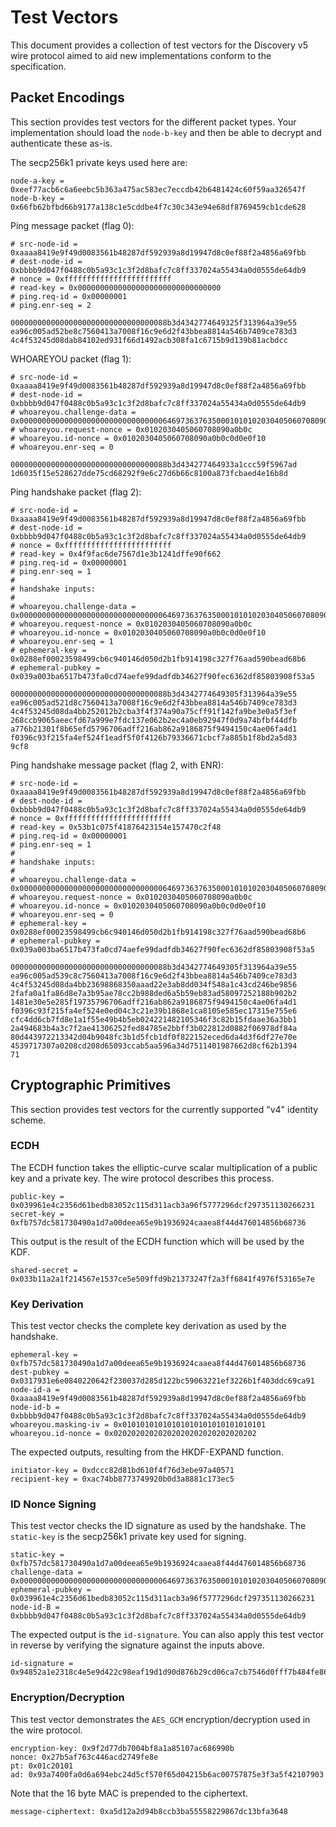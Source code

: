 # Test Vectors

This document provides a collection of test vectors for the Discovery v5 wire protocol
aimed to aid new implementations conform to the specification.

## Packet Encodings

This section provides test vectors for the different packet types. Your implementation
should load the `node-b-key` and then be able to decrypt and authenticate these as-is.

The secp256k1 private keys used here are:

    node-a-key = 0xeef77acb6c6a6eebc5b363a475ac583ec7eccdb42b6481424c60f59aa326547f
    node-b-key = 0x66fb62bfbd66b9177a138c1e5cddbe4f7c30c343e94e68df8769459cb1cde628

Ping message packet (flag 0):

    # src-node-id = 0xaaaa8419e9f49d0083561b48287df592939a8d19947d8c0ef88f2a4856a69fbb
    # dest-node-id = 0xbbbb9d047f0488c0b5a93c1c3f2d8bafc7c8ff337024a55434a0d0555de64db9
    # nonce = 0xffffffffffffffffffffffff
    # read-key = 0x00000000000000000000000000000000
    # ping.req-id = 0x00000001
    # ping.enr-seq = 2

    00000000000000000000000000000000088b3d4342774649325f313964a39e55
    ea96c005ad52be8c7560413a7008f16c9e6d2f43bbea8814a546b7409ce783d3
    4c4f53245d08dab84102ed931f66d1492acb308fa1c6715b9d139b81acbdcc

WHOAREYOU packet (flag 1):

    # src-node-id = 0xaaaa8419e9f49d0083561b48287df592939a8d19947d8c0ef88f2a4856a69fbb
    # dest-node-id = 0xbbbb9d047f0488c0b5a93c1c3f2d8bafc7c8ff337024a55434a0d0555de64db9
    # whoareyou.challenge-data = 0x000000000000000000000000000000006469736376350001010102030405060708090a0b0c00180102030405060708090a0b0c0d0e0f100000000000000000
    # whoareyou.request-nonce = 0x0102030405060708090a0b0c
    # whoareyou.id-nonce = 0x0102030405060708090a0b0c0d0e0f10
    # whoareyou.enr-seq = 0

    00000000000000000000000000000000088b3d434277464933a1ccc59f5967ad
    1d6035f15e528627dde75cd68292f9e6c27d6b66c8100a873fcbaed4e16b8d

Ping handshake packet (flag 2):

    # src-node-id = 0xaaaa8419e9f49d0083561b48287df592939a8d19947d8c0ef88f2a4856a69fbb
    # dest-node-id = 0xbbbb9d047f0488c0b5a93c1c3f2d8bafc7c8ff337024a55434a0d0555de64db9
    # nonce = 0xffffffffffffffffffffffff
    # read-key = 0x4f9fac6de7567d1e3b1241dffe90f662
    # ping.req-id = 0x00000001
    # ping.enr-seq = 1
    #
    # handshake inputs:
    #
    # whoareyou.challenge-data = 0x000000000000000000000000000000006469736376350001010102030405060708090a0b0c00180102030405060708090a0b0c0d0e0f100000000000000001
    # whoareyou.request-nonce = 0x0102030405060708090a0b0c
    # whoareyou.id-nonce = 0x0102030405060708090a0b0c0d0e0f10
    # whoareyou.enr-seq = 1
    # ephemeral-key = 0x0288ef00023598499cb6c940146d050d2b1fb914198c327f76aad590bead68b6
    # ephemeral-pubkey = 0x039a003ba6517b473fa0cd74aefe99dadfdb34627f90fec6362df85803908f53a5

    00000000000000000000000000000000088b3d4342774649305f313964a39e55
    ea96c005ad521d8c7560413a7008f16c9e6d2f43bbea8814a546b7409ce783d3
    4c4f53245d08da4bb252012b2cba3f4f374a90a75cff91f142fa9be3e0a5f3ef
    268ccb9065aeecfd67a999e7fdc137e062b2ec4a0eb92947f0d9a74bfbf44dfb
    a776b21301f8b65efd5796706adff216ab862a9186875f9494150c4ae06fa4d1
    f0396c93f215fa4ef524f1eadf5f0f4126b79336671cbcf7a885b1f8bd2a5d83
    9cf8

Ping handshake message packet (flag 2, with ENR):

    # src-node-id = 0xaaaa8419e9f49d0083561b48287df592939a8d19947d8c0ef88f2a4856a69fbb
    # dest-node-id = 0xbbbb9d047f0488c0b5a93c1c3f2d8bafc7c8ff337024a55434a0d0555de64db9
    # nonce = 0xffffffffffffffffffffffff
    # read-key = 0x53b1c075f41876423154e157470c2f48
    # ping.req-id = 0x00000001
    # ping.enr-seq = 1
    #
    # handshake inputs:
    #
    # whoareyou.challenge-data = 0x000000000000000000000000000000006469736376350001010102030405060708090a0b0c00180102030405060708090a0b0c0d0e0f100000000000000000
    # whoareyou.request-nonce = 0x0102030405060708090a0b0c
    # whoareyou.id-nonce = 0x0102030405060708090a0b0c0d0e0f10
    # whoareyou.enr-seq = 0
    # ephemeral-key = 0x0288ef00023598499cb6c940146d050d2b1fb914198c327f76aad590bead68b6
    # ephemeral-pubkey = 0x039a003ba6517b473fa0cd74aefe99dadfdb34627f90fec6362df85803908f53a5

    00000000000000000000000000000000088b3d4342774649305f313964a39e55
    ea96c005ad539c8c7560413a7008f16c9e6d2f43bbea8814a546b7409ce783d3
    4c4f53245d08da4bb23698868350aaad22e3ab8dd034f548a1c43cd246be9856
    2fafa0a1fa86d8e7a3b95ae78cc2b988ded6a5b59eb83ad58097252188b902b2
    1481e30e5e285f19735796706adff216ab862a9186875f9494150c4ae06fa4d1
    f0396c93f215fa4ef524e0ed04c3c21e39b1868e1ca8105e585ec17315e755e6
    cfc4dd6cb7fd8e1a1f55e49b4b5eb024221482105346f3c82b15fdaae36a3bb1
    2a494683b4a3c7f2ae41306252fed84785e2bbff3b022812d0882f06978df84a
    80d443972213342d04b9048fc3b1d5fcb1df0f822152eced6da4d3f6df27e70e
    4539717307a0208cd208d65093ccab5aa596a34d7511401987662d8cf62b1394
    71

## Cryptographic Primitives

This section provides test vectors for the currently supported "v4" identity scheme.

### ECDH

The ECDH function takes the elliptic-curve scalar multiplication of a public key and a
private key. The wire protocol describes this process.

    public-key = 0x039961e4c2356d61bedb83052c115d311acb3a96f5777296dcf297351130266231
    secret-key = 0xfb757dc581730490a1d7a00deea65e9b1936924caaea8f44d476014856b68736

This output is the result of the ECDH function which will be used by the KDF.

    shared-secret = 0x033b11a2a1f214567e1537ce5e509ffd9b21373247f2a3ff6841f4976f53165e7e

### Key Derivation

This test vector checks the complete key derivation as used by the handshake.

    ephemeral-key = 0xfb757dc581730490a1d7a00deea65e9b1936924caaea8f44d476014856b68736
    dest-pubkey = 0x0317931e6e0840220642f230037d285d122bc59063221ef3226b1f403ddc69ca91
    node-id-a = 0xaaaa8419e9f49d0083561b48287df592939a8d19947d8c0ef88f2a4856a69fbb
    node-id-b = 0xbbbb9d047f0488c0b5a93c1c3f2d8bafc7c8ff337024a55434a0d0555de64db9
    whoareyou.masking-iv = 0x01010101010101010101010101010101
    whoareyou.id-nonce = 0x02020202020202020202020202020202

The expected outputs, resulting from the HKDF-EXPAND function.

    initiator-key = 0xdccc82d81bd610f4f76d3ebe97a40571
    recipient-key = 0xac74bb8773749920b0d3a8881c173ec5

### ID Nonce Signing

This test vector checks the ID signature as used by the handshake.
The `static-key` is the secp256k1 private key used for signing.

    static-key = 0xfb757dc581730490a1d7a00deea65e9b1936924caaea8f44d476014856b68736
    challenge-data = 0x000000000000000000000000000000006469736376350001010102030405060708090a0b0c00180102030405060708090a0b0c0d0e0f100000000000000000
    ephemeral-pubkey = 0x039961e4c2356d61bedb83052c115d311acb3a96f5777296dcf297351130266231
    node-id-B = 0xbbbb9d047f0488c0b5a93c1c3f2d8bafc7c8ff337024a55434a0d0555de64db9

The expected output is the `id-signature`. You can also apply this test vector in reverse
by verifying the signature against the inputs above.

    id-signature = 0x94852a1e2318c4e5e9d422c98eaf19d1d90d876b29cd06ca7cb7546d0fff7b484fe86c09a064fe72bdbef73ba8e9c34df0cd2b53e9d65528c2c7f336d5dfc6e6

### Encryption/Decryption

This test vector demonstrates the `AES_GCM` encryption/decryption used in the wire
protocol.

    encryption-key: 0x9f2d77db7004bf8a1a85107ac686990b
    nonce: 0x27b5af763c446acd2749fe8e
    pt: 0x01c20101
    ad: 0x93a7400fa0d6a694ebc24d5cf570f65d04215b6ac00757875e3f3a5f42107903

Note that the 16 byte MAC is prepended to the ciphertext.

    message-ciphertext: 0xa5d12a2d94b8ccb3ba55558229867dc13bfa3648
